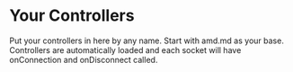 Your Controllers
=====

Put your controllers in here by any name. Start with amd.md as your base. Controllers are automatically loaded and each 
socket will have onConnection and onDisconnect called.